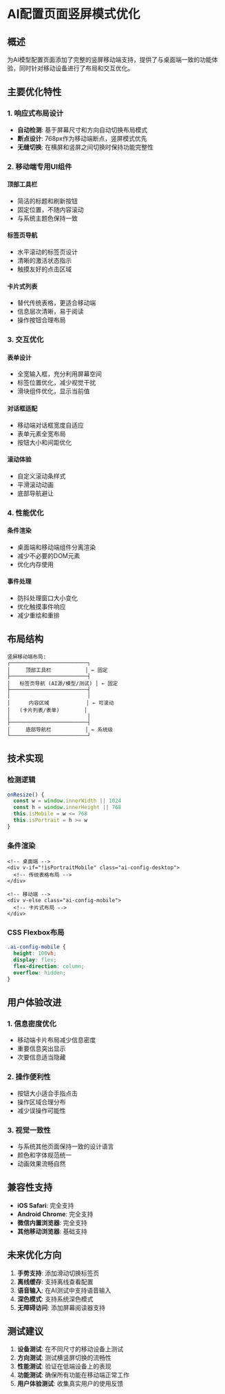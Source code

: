 # AI配置页面竖屏模式优化

## 概述

为AI模型配置页面添加了完整的竖屏移动端支持，提供了与桌面端一致的功能体验，同时针对移动设备进行了布局和交互优化。

## 主要优化特性

### 1. 响应式布局设计
- **自动检测**: 基于屏幕尺寸和方向自动切换布局模式
- **断点设计**: 768px作为移动端断点，竖屏模式优先
- **无缝切换**: 在横屏和竖屏之间切换时保持功能完整性

### 2. 移动端专用UI组件

#### 顶部工具栏
- 简洁的标题和刷新按钮
- 固定位置，不随内容滚动
- 与系统主题色保持一致

#### 标签页导航
- 水平滚动的标签页设计
- 清晰的激活状态指示
- 触摸友好的点击区域

#### 卡片式列表
- 替代传统表格，更适合移动端
- 信息层次清晰，易于阅读
- 操作按钮合理布局

### 3. 交互优化

#### 表单设计
- 全宽输入框，充分利用屏幕空间
- 标签位置优化，减少视觉干扰
- 滑块组件优化，显示当前值

#### 对话框适配
- 移动端对话框宽度自适应
- 表单元素全宽布局
- 按钮大小和间距优化

#### 滚动体验
- 自定义滚动条样式
- 平滑滚动动画
- 底部导航避让

### 4. 性能优化

#### 条件渲染
- 桌面端和移动端组件分离渲染
- 减少不必要的DOM元素
- 优化内存使用

#### 事件处理
- 防抖处理窗口大小变化
- 优化触摸事件响应
- 减少重绘和重排

## 布局结构

```
竖屏移动端布局:
┌─────────────────────────┐
│     顶部工具栏           │ ← 固定
├─────────────────────────┤
│   标签页导航 (AI源/模型/测试) │ ← 固定
├─────────────────────────┤
│                         │
│      内容区域            │ ← 可滚动
│   (卡片列表/表单)        │
│                         │
├─────────────────────────┤
│     底部导航栏           │ ← 系统级
└─────────────────────────┘
```

## 技术实现

### 检测逻辑
```javascript
onResize() {
  const w = window.innerWidth || 1024
  const h = window.innerHeight || 768
  this.isMobile = w <= 768
  this.isPortrait = h >= w
}
```

### 条件渲染
```vue
<!-- 桌面端 -->
<div v-if="!isPortraitMobile" class="ai-config-desktop">
  <!-- 传统表格布局 -->
</div>

<!-- 移动端 -->
<div v-else class="ai-config-mobile">
  <!-- 卡片式布局 -->
</div>
```

### CSS Flexbox布局
```css
.ai-config-mobile {
  height: 100vh;
  display: flex;
  flex-direction: column;
  overflow: hidden;
}
```

## 用户体验改进

### 1. 信息密度优化
- 移动端卡片布局减少信息密度
- 重要信息突出显示
- 次要信息适当隐藏

### 2. 操作便利性
- 按钮大小适合手指点击
- 操作区域合理分布
- 减少误操作可能性

### 3. 视觉一致性
- 与系统其他页面保持一致的设计语言
- 颜色和字体规范统一
- 动画效果流畅自然

## 兼容性支持

- **iOS Safari**: 完全支持
- **Android Chrome**: 完全支持
- **微信内置浏览器**: 完全支持
- **其他移动浏览器**: 基础支持

## 未来优化方向

1. **手势支持**: 添加滑动切换标签页
2. **离线缓存**: 支持离线查看配置
3. **语音输入**: 在AI测试中支持语音输入
4. **深色模式**: 支持系统深色模式
5. **无障碍访问**: 添加屏幕阅读器支持

## 测试建议

1. **设备测试**: 在不同尺寸的移动设备上测试
2. **方向测试**: 测试横竖屏切换的流畅性
3. **性能测试**: 验证在低端设备上的表现
4. **功能测试**: 确保所有功能在移动端正常工作
5. **用户体验测试**: 收集真实用户的使用反馈
